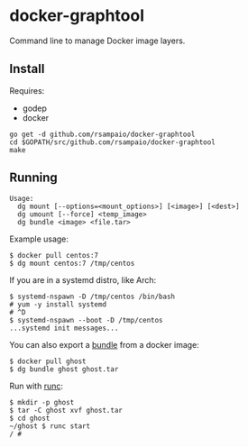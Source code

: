 # docker-graphtool

Command line to manage Docker image layers.

## Install

Requires:
 - godep
 - docker

```
go get -d github.com/rsampaio/docker-graphtool
cd $GOPATH/src/github.com/rsampaio/docker-graphtool
make
```

## Running

```
Usage:
  dg mount [--options=<mount_options>] [<image>] [<dest>]
  dg umount [--force] <temp_image>
  dg bundle <image> <file.tar>

```

Example usage:

```shell
$ docker pull centos:7
$ dg mount centos:7 /tmp/centos
```

If you are in a systemd distro, like Arch:

```shell
$ systemd-nspawn -D /tmp/centos /bin/bash
# yum -y install systemd
# ^D
$ systemd-nspawn --boot -D /tmp/centos
...systemd init messages...

```

You can also export a [bundle](https://github.com/opencontainers/specs/blob/master/bundle.md) from a docker image:

```shell
$ docker pull ghost
$ dg bundle ghost ghost.tar
```

Run with [runc](https://github.com/opencontainers/runc):
```
$ mkdir -p ghost
$ tar -C ghost xvf ghost.tar
$ cd ghost
~/ghost $ runc start
/ #
```
